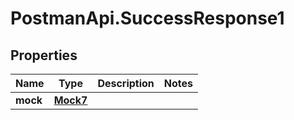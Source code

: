 # PostmanApi.SuccessResponse1

## Properties

Name | Type | Description | Notes
------------ | ------------- | ------------- | -------------
**mock** | [**Mock7**](Mock7.md) |  | 


